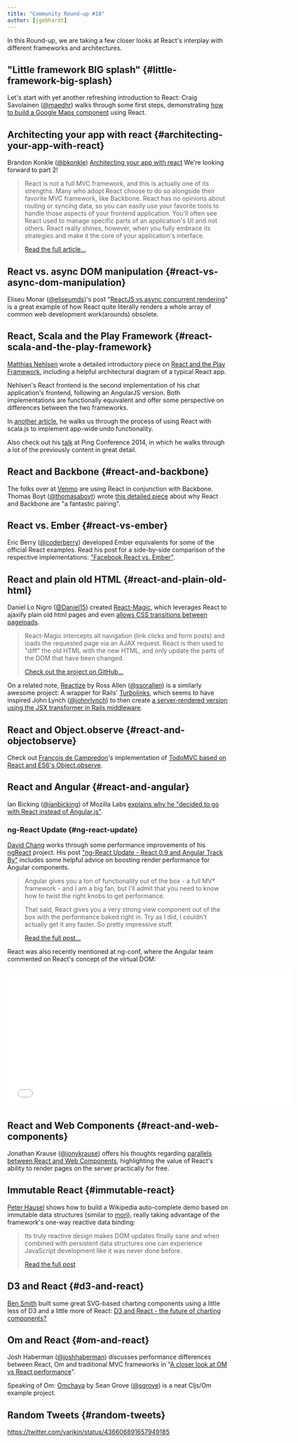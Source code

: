 ```yaml
---
title: "Community Round-up #18"
author: [jgebhardt]
---
```


In this Round-up, we are taking a few closer looks at React's interplay with different frameworks and architectures.

## "Little framework BIG splash" {#little-framework-big-splash}

Let's start with yet another refreshing introduction to React: Craig Savolainen ([@maedhr](https://twitter.com/maedhr)) walks through some first steps, demonstrating [how to build a Google Maps component](http://infinitemonkeys.influitive.com/little-framework-big-splash) using React.

## Architecting your app with react {#architecting-your-app-with-react}

Brandon Konkle ([@bkonkle](https://twitter.com/bkonkle))
[Architecting your app with react](http://lincolnloop.com/blog/architecting-your-app-react-part-1/)
We're looking forward to part 2!

> React is not a full MVC framework, and this is actually one of its strengths. Many who adopt React choose to do so alongside their favorite MVC framework, like Backbone. React has no opinions about routing or syncing data, so you can easily use your favorite tools to handle those aspects of your frontend application. You'll often see React used to manage specific parts of an application's UI and not others. React really shines, however, when you fully embrace its strategies and make it the core of your application's interface.
>
> [Read the full article...](http://lincolnloop.com/blog/architecting-your-app-react-part-1/)

## React vs. async DOM manipulation {#react-vs-async-dom-manipulation}

Eliseu Monar ([@eliseumds](https://twitter.com/eliseumds))'s post "[ReactJS vs async concurrent rendering](http://eliseumds.tumblr.com/post/77843550010/vitalbox-pchr-reactjs-vs-async-concurrent-rendering)" is a great example of how React quite literally renders a whole array of common web development work(arounds) obsolete.



## React, Scala and the Play Framework {#react-scala-and-the-play-framework}
[Matthias Nehlsen](http://matthiasnehlsen.com/) wrote a detailed introductory piece on [React and the Play Framework](http://matthiasnehlsen.com/blog/2014/01/05/play-framework-and-facebooks-react-library/), including a helpful architectural diagram of a typical React app.

Nehlsen's React frontend is the second implementation of his chat application's frontend, following an AngularJS version. Both implementations are functionally equivalent and offer some perspective on differences between the two frameworks.

In [another article](http://matthiasnehlsen.com/blog/2014/01/24/scala-dot-js-and-reactjs/), he walks us through the process of using React with scala.js to implement app-wide undo functionality.

Also check out his [talk](http://m.ustream.tv/recorded/42780242) at Ping Conference 2014, in which he walks through a lot of the previously content in great detail.

## React and Backbone {#react-and-backbone}

The folks over at [Venmo](https://venmo.com/) are using React in conjunction with Backbone.
Thomas Boyt ([@thomasaboyt](https://twitter.com/thomasaboyt)) wrote [this detailed piece](http://www.thomasboyt.com/2013/12/17/using-reactjs-as-a-backbone-view.html) about why React and Backbone are "a fantastic pairing".

## React vs. Ember {#react-vs-ember}

Eric Berry ([@coderberry](https://twitter.com/coderberry)) developed Ember equivalents for some of the official React examples. Read his post for a side-by-side comparison of the respective implementations: ["Facebook React vs. Ember"](https://instructure.github.io/blog/2013/12/17/facebook-react-vs-ember/).


## React and plain old HTML {#react-and-plain-old-html}

Daniel Lo Nigro ([@Daniel15](https://twitter.com/Daniel15)) created [React-Magic](https://github.com/reactjs/react-magic), which leverages React to ajaxify plain old html pages and even [allows CSS transitions between pageloads](http://stuff.dan.cx/facebook/react-hacks/magic/red.php).

> React-Magic intercepts all navigation (link clicks and form posts) and loads the requested page via an AJAX request. React is then used to "diff" the old HTML with the new HTML, and only update the parts of the DOM that have been changed.
>
> [Check out the project on GitHub...](https://github.com/reactjs/react-magic)

On a related note, [Reactize](https://turbo-react.herokuapp.com/) by Ross Allen ([@ssorallen](https://twitter.com/ssorallen)) is a similarly awesome project: A wrapper for Rails' [Turbolinks](https://github.com/rails/turbolinks/), which seems to have inspired John Lynch ([@johnrlynch](https://twitter.com/johnrlynch)) to then create [a server-rendered version using the JSX transformer in Rails middleware](http://www.rigelgroupllc.com/blog/2014/01/12/react-jsx-transformer-in-rails-middleware/).

## React and Object.observe {#react-and-objectobserve}
Check out [François de Campredon](https://github.com/fdecampredon)'s implementation of [TodoMVC based on React and ES6's Object.observe](https://github.com/fdecampredon/react-observe-todomvc/).


## React and Angular {#react-and-angular}

Ian Bicking ([@ianbicking](https://twitter.com/ianbicking)) of Mozilla Labs [explains why he "decided to go with React instead of Angular.js"](https://plus.google.com/+IanBicking/posts/Qj8R5SWAsfE).

### ng-React Update {#ng-react-update}

[David Chang](https://github.com/davidchang) works through some performance improvements of his [ngReact](https://github.com/davidchang/ngReact) project. His post ["ng-React Update - React 0.9 and Angular Track By"](http://davidandsuzi.com/ngreact-update/) includes some helpful advice on boosting render performance for Angular components.

> Angular gives you a ton of functionality out of the box - a full MV* framework - and I am a big fan, but I'll admit that you need to know how to twist the right knobs to get performance.
>
> That said, React gives you a very strong view component out of the box with the performance baked right in. Try as I did, I couldn't actually get it any faster. So pretty impressive stuff.
>
>[Read the full post...](http://davidandsuzi.com/ngreact-update/)


React was also recently mentioned at ng-conf, where the Angular team commented on React's concept of the virtual DOM:

<iframe width="650" height="315" src="//www.youtube-nocookie.com/embed/srt3OBP2kGc?start=113" frameborder="0" allowfullscreen></iframe>

## React and Web Components {#react-and-web-components}

Jonathan Krause ([@jonykrause](https://twitter.com/jonykrause)) offers his thoughts regarding [parallels between React and Web Components](http://jonykrau.se/posts/the-value-of-react), highlighting the value of React's ability to render pages on the server practically for free.

## Immutable React {#immutable-react}

[Peter Hausel](http://pk11.kinja.com/) shows how to build a Wikipedia auto-complete demo based on immutable data structures (similar to [mori](https://npmjs.org/package/mori)), really taking advantage of the framework's one-way reactive data binding:

> Its truly reactive design makes DOM updates finally sane and when combined with persistent data structures one can experience JavaScript development like it was never done before.
>
> [Read the full post](http://tech.kinja.com/immutable-react-1495205675)


## D3 and React {#d3-and-react}

[Ben Smith](http://10consulting.com/) built some great SVG-based charting components using a little less of D3 and a little more of React: [D3 and React - the future of charting components?](http://10consulting.com/2014/02/19/d3-plus-reactjs-for-charting/)

## Om and React {#om-and-react}
Josh Haberman ([@joshhaberman](https://twitter.com/JoshHaberman)) discusses performance differences between React, Om and traditional MVC frameworks in "[A closer look at OM vs React performance](http://blog.reverberate.org/2014/02/on-future-of-javascript-mvc-frameworks.html)".

Speaking of Om: [Omchaya](https://github.com/sgrove/omchaya) by Sean Grove ([@sgrove](https://twitter.com/sgrove)) is a neat Cljs/Om example project.


## Random Tweets {#random-tweets}

https://twitter.com/varikin/status/436606891657949185
